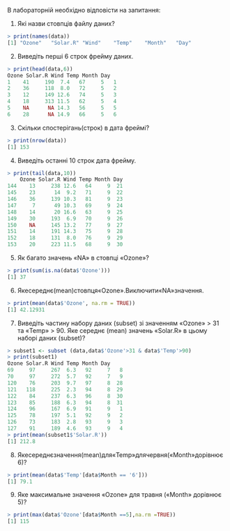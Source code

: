 В лабораторній необхідно відповісти на запитання:

1. Які назви стовпців файлу даних?
```R
> print(names(data))
[1] "Ozone"   "Solar.R" "Wind"    "Temp"    "Month"   "Day" 
```

2. Виведіть перші 6 строк фрейму даних.
```R
> print(head(data,6))
Ozone Solar.R Wind Temp Month Day
1    41     190  7.4   67     5   1
2    36     118  8.0   72     5   2
3    12     149 12.6   74     5   3
4    18     313 11.5   62     5   4
5    NA      NA 14.3   56     5   5
6    28      NA 14.9   66     5   6
```

3. Скільки спостерігань(строк) в дата фреймі?
```R
> print(nrow(data))
[1] 153
```

4. Виведіть останні 10 строк дата фрейму.
```R
> print(tail(data,10))
    Ozone Solar.R Wind Temp Month Day
144    13     238 12.6   64     9  21
145    23      14  9.2   71     9  22
146    36     139 10.3   81     9  23
147     7      49 10.3   69     9  24
148    14      20 16.6   63     9  25
149    30     193  6.9   70     9  26
150    NA     145 13.2   77     9  27
151    14     191 14.3   75     9  28
152    18     131  8.0   76     9  29
153    20     223 11.5   68     9  30
```

5. Як багато значень «NA» в стовпці «Ozone»?
```R
> print(sum(is.na(data$'Ozone')))
[1] 37
```

6. Якесереднє(mean)стовпця«Ozone».Виключити«NA»значення.
```R
> print(mean(data$'Ozone', na.rm = TRUE))
[1] 42.12931
```

7. Виведіть частину набору даних (subset) зі значенням «Ozone» > 31 та «Temp» > 90. Яке середнє (mean) значень «Solar.R» в цьому наборі даних (subset)?
```R
> subset1 <- subset (data,data$'Ozone'>31 & data$'Temp'>90)
> print(subset1)
Ozone Solar.R Wind Temp Month Day
69     97     267  6.3   92     7   8
70     97     272  5.7   92     7   9
120    76     203  9.7   97     8  28
121   118     225  2.3   94     8  29
122    84     237  6.3   96     8  30
123    85     188  6.3   94     8  31
124    96     167  6.9   91     9   1
125    78     197  5.1   92     9   2
126    73     183  2.8   93     9   3
127    91     189  4.6   93     9   4
> print(mean(subset1$'Solar.R'))
[1] 212.8
```

8. Якесереднєзначення(mean)для«Temp»длячервня(«Month»дорівнює 6)?
```R
> print(mean(data$'Temp'[data$Month == '6']))
[1] 79.1
```

9. Яке максимальне значення «Ozone» для травня («Month» дорівнює 5)?
```R
> print(max(data$'Ozone'[data$Month ==5],na.rm =TRUE))
[1] 115
```
